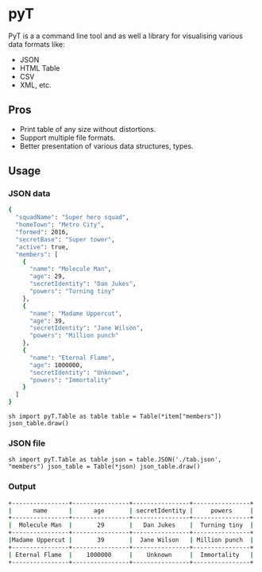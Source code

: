 # pyT
PyT is a a  command line tool and as well a library for visualising various data formats like:
- JSON
- HTML Table
- CSV
- XML, etc.
## Pros
- Print table of any size without distortions.
- Support multiple file formats.
- Better presentation of various data structures, types. 

## Usage
### JSON data
```sh
{
  "squadName": "Super hero squad",
  "homeTown": "Metro City",
  "formed": 2016,
  "secretBase": "Super tower",
  "active": true,
  "members": [
    {
      "name": "Molecule Man",
      "age": 29,
      "secretIdentity": "Dan Jukes",
      "powers": "Turning tiny"
    },
    {
      "name": "Madame Uppercut",
      "age": 39,
      "secretIdentity": "Jane Wilson",
      "powers": "Million punch"
    },
    {
      "name": "Eternal Flame",
      "age": 1000000,
      "secretIdentity": "Unknown",
      "powers": "Immortality"
    }
  ]
}
```
``sh
import pyT.Table as table
table = Table(*item["members"])
json_table.draw()
``
### JSON file
``sh
import pyT.Table as table
json = table.JSON('./tab.json', "members")
json_table = Table(*json)
json_table.draw()
``
### Output
```sh
+----------------+----------------+----------------+----------------+
|      name      |      age       | secretIdentity |     powers     |
+----------------+----------------+----------------+----------------+
|  Molecule Man  |       29       |   Dan Jukes    |  Turning tiny  |
+----------------+----------------+----------------+----------------+
|Madame Uppercut |       39       |  Jane Wilson   | Million punch  |
+----------------+----------------+----------------+----------------+
| Eternal Flame  |    1000000     |    Unknown     |  Immortality   |
+----------------+----------------+----------------+----------------+
```
